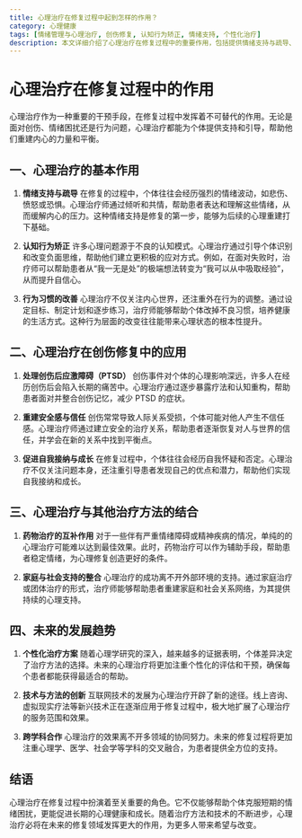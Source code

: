 ```yaml
---
title: 心理治疗在修复过程中起到怎样的作用？
category: 心理健康
tags: [情绪管理与心理治疗, 创伤修复, 认知行为矫正, 情绪支持, 个性化治疗]
description: 本文详细介绍了心理治疗在修复过程中的重要作用，包括提供情绪支持与疏导、进行认知行为矫正以及改善行为习惯等方面。特别强调了心理治疗在创伤修复中的应用，如处理创伤后应激障碍（PTSD）、重建安全感与信任及促进自我接纳与成长。文章还探讨了心理治疗与药物治疗、家庭和社会支持结合的重要性，并展望了个性化治疗方案、技术创新和跨学科合作的未来发展趋势。适合希望了解心理治疗如何帮助个体克服心理困扰、实现内心平衡与成长的读者阅读。心理治疗不仅关注问题解决，更注重引导患者发现自身潜力，实现长远的心理健康。
---
```

# 心理治疗在修复过程中的作用

心理治疗作为一种重要的干预手段，在修复过程中发挥着不可替代的作用。无论是面对创伤、情绪困扰还是行为问题，心理治疗都能为个体提供支持和引导，帮助他们重建内心的力量和平衡。

## 一、心理治疗的基本作用

1. **情绪支持与疏导**
   在修复的过程中，个体往往会经历强烈的情绪波动，如悲伤、愤怒或恐惧。心理治疗师通过倾听和共情，帮助患者表达和理解这些情绪，从而缓解内心的压力。这种情绪支持是修复的第一步，能够为后续的心理重建打下基础。

2. **认知行为矫正**
   许多心理问题源于不良的认知模式。心理治疗通过引导个体识别和改变负面思维，帮助他们建立更积极的应对方式。例如，在面对失败时，治疗师可以帮助患者从“我一无是处”的极端想法转变为“我可以从中吸取经验”，从而提升自信心。

3. **行为习惯的改善**
   心理治疗不仅关注内心世界，还注重外在行为的调整。通过设定目标、制定计划和逐步练习，治疗师能够帮助个体改掉不良习惯，培养健康的生活方式。这种行为层面的改变往往能带来心理状态的根本性提升。

## 二、心理治疗在创伤修复中的应用

1. **处理创伤后应激障碍（PTSD）**
   创伤事件对个体的心理影响深远，许多人在经历创伤后会陷入长期的痛苦中。心理治疗通过逐步暴露疗法和认知重构，帮助患者面对并整合创伤记忆，减少 PTSD 的症状。

2. **重建安全感与信任**
   创伤常常导致人际关系受损，个体可能对他人产生不信任感。心理治疗师通过建立安全的治疗关系，帮助患者逐渐恢复对人与世界的信任，并学会在新的关系中找到平衡点。

3. **促进自我接纳与成长**
   在修复过程中，个体往往会经历自我怀疑和否定。心理治疗不仅关注问题本身，还注重引导患者发现自己的优点和潜力，帮助他们实现自我接纳和成长。

## 三、心理治疗与其他治疗方法的结合

1. **药物治疗的互补作用**
   对于一些伴有严重情绪障碍或精神疾病的情况，单纯的的心理治疗可能难以达到最佳效果。此时，药物治疗可以作为辅助手段，帮助患者稳定情绪，为心理修复创造更好的条件。

2. **家庭与社会支持的整合**
   心理治疗的成功离不开外部环境的支持。通过家庭治疗或团体治疗的形式，治疗师能够帮助患者重建家庭和社会关系网络，为其提供持续的心理支持。

## 四、未来的发展趋势

1. **个性化治疗方案**
   随着心理学研究的深入，越来越多的证据表明，个体差异决定了治疗方法的选择。未来的心理治疗将更加注重个性化的评估和干预，确保每个患者都能获得最适合的帮助。

2. **技术与方法的创新**
   互联网技术的发展为心理治疗开辟了新的途径。线上咨询、虚拟现实疗法等新兴技术正在逐渐应用于修复过程中，极大地扩展了心理治疗的服务范围和效果。

3. **跨学科合作**
   心理治疗的效果离不开多领域的协同努力。未来的修复过程将更加注重心理学、医学、社会学等学科的交叉融合，为患者提供全方位的支持。

## 结语

心理治疗在修复过程中扮演着至关重要的角色。它不仅能够帮助个体克服短期的情绪困扰，更能促进长期的心理健康和成长。随着治疗方法和技术的不断进步，心理治疗必将在未来的修复领域发挥更大的作用，为更多人带来希望与改变。